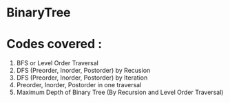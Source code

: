 # BinaryTree

# Codes covered :
1) BFS or Level Order Traversal
2) DFS (Preorder, Inorder, Postorder) by Recusion
3) DFS (Preorder, Inorder, Postorder) by Iteration
4) Preorder, Inorder, Postorder in one traversal
5) Maximum Depth of Binary Tree (By Recursion and Level Order Traversal)
